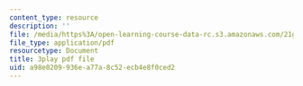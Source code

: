 ```yaml
---
content_type: resource
description: ''
file: /media/https%3A/open-learning-course-data-rc.s3.amazonaws.com/21g-101-chinese-i-regular-fall-2014/a98e0209936ea77a8c52ecb4e8f0ced2_oUIGRmcnUtA.pdf
file_type: application/pdf
resourcetype: Document
title: 3play pdf file
uid: a98e0209-936e-a77a-8c52-ecb4e8f0ced2
---
```

